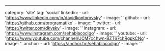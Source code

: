 ---
category: 'site'
tag: 'social'
linkedin:
    - url: 'https://www.linkedin.com/in/davidkontorovsky'
    - image: ''
github:
    - url: 'https://github.com/programatiko'
    - image: ''
twitter:
    - url: 'https://twitter.com/dkvsky'
    - image: ''
instagram:
    - url: 'https://www.instagram.com/sehablacodigo'
    - image: ''
youtube:
    - url: 'https://www.youtube.com/channel/UCM7c4hwn-BZT67chRgpkCNg'
    - image: ''
anchor:
    - url: 'https://anchor.fm/sehablacodigo'
    - image: ''